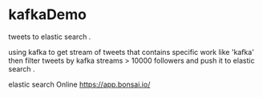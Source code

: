 # kafkaDemo
tweets to elastic search .


using kafka to get stream of tweets that contains specific work like 'kafka' then filter tweets by  kafka streams > 10000 followers and push it to elastic search .

elastic search Online 
https://app.bonsai.io/
